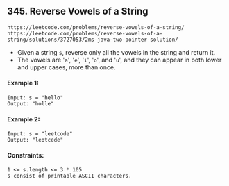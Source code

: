 ## **345. Reverse Vowels of a String**

    https://leetcode.com/problems/reverse-vowels-of-a-string/
    https://leetcode.com/problems/reverse-vowels-of-a-string/solutions/3727053/2ms-java-two-pointer-solution/

- Given a string ```s```, reverse only all the vowels in the string and return it.
- The vowels are '```a```', '```e```', '```i```', '```o```', and '```u```', and they can appear in both lower and upper cases, more than once.
#### **Example 1:**
    Input: s = "hello"
    Output: "holle"

#### **Example 2:**
    Input: s = "leetcode"
    Output: "leotcede"

#### **Constraints:**

    1 <= s.length <= 3 * 105
    s consist of printable ASCII characters.
